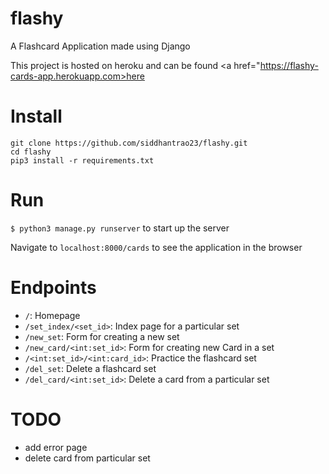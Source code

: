 # flashy

A Flashcard Application made using Django

This project is hosted on heroku and can be found <a href="https://flashy-cards-app.herokuapp.com>here</a>

# Install

```
git clone https://github.com/siddhantrao23/flashy.git
cd flashy
pip3 install -r requirements.txt
```

# Run

`$ python3 manage.py runserver` to start up the server

Navigate to `localhost:8000/cards` to see the application in the browser

# Endpoints
- `/`: Homepage
- `/set_index/<set_id>`: Index page for a particular set
- `/new_set`: Form for creating a new set
- `/new_card/<int:set_id>`: Form for creating new Card in a set
- `/<int:set_id>/<int:card_id>`: Practice the flashcard set
- `/del_set`: Delete a flashcard set
- `/del_card/<int:set_id>`: Delete a card from a particular set

# TODO
- add error page
- delete card from particular set
